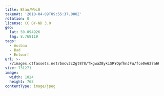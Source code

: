 ```yaml
---
title: Blau/Weiß
takenAt: '2010-04-09T09:55:37.000Z'
rotation: 0
license: CC BY-ND 3.0
geo:
  lat: 50.094926
  lng: 8.768119
tags:
  - Ausbau
  - Bad
  - Entwurf
url: >-
  //images.ctfassets.net/bncv3c2gt878/TkgwaZBykiSRYOpfhnJFu/fce0e627a60a3b20a95b0e7df2191c86/blauwei_4505100744_o
size: 731271
image:
  width: 1024
  height: 768
contentType: image/jpeg
---
```


